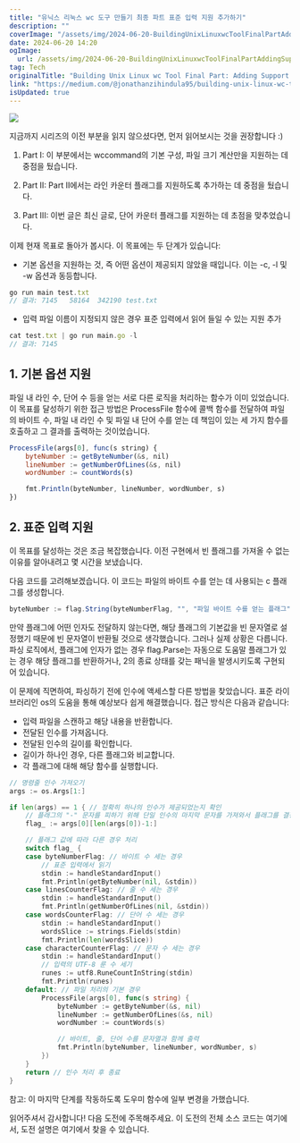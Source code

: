 ```yaml
---
title: "유닉스 리눅스 wc 도구 만들기 최종 파트 표준 입력 지원 추가하기"
description: ""
coverImage: "/assets/img/2024-06-20-BuildingUnixLinuxwcToolFinalPartAddingSupportforStandardInput_0.png"
date: 2024-06-20 14:20
ogImage: 
  url: /assets/img/2024-06-20-BuildingUnixLinuxwcToolFinalPartAddingSupportforStandardInput_0.png
tag: Tech
originalTitle: "Building Unix Linux wc Tool Final Part: Adding Support for Standard Input"
link: "https://medium.com/@jonathanzihindula95/building-unix-linux-wc-tool-final-part-adding-support-for-standard-input-7daeb9978ba4"
isUpdated: true
---
```






<img src="/assets/img/2024-06-20-BuildingUnixLinuxwcToolFinalPartAddingSupportforStandardInput_0.png" />

지금까지 시리즈의 이전 부분을 읽지 않으셨다면, 먼저 읽어보시는 것을 권장합니다 :)

1. Part I: 이 부분에서는 wccommand의 기본 구성, 파일 크기 계산만을 지원하는 데 중점을 뒀습니다.
   
2. Part II: Part II에서는 라인 카운터 플래그를 지원하도록 추가하는 데 중점을 뒀습니다.

<div class="content-ad"></div>

3. Part III: 이번 글은 최신 글로, 단어 카운터 플래그를 지원하는 데 초점을 맞추었습니다.

이제 현재 목표로 돌아가 봅시다. 이 목표에는 두 단계가 있습니다:

- 기본 옵션을 지원하는 것, 즉 어떤 옵션이 제공되지 않았을 때입니다. 이는 -c, -l 및 -w 옵션과 동등합니다.

```js
go run main test.txt
// 결과: 7145   58164  342190 test.txt
```

<div class="content-ad"></div>

- 입력 파일 이름이 지정되지 않은 경우 표준 입력에서 읽어 들일 수 있는 지원 추가

```js
cat test.txt | go run main.go -l
// 결과: 7145
```

## 1. 기본 옵션 지원

파일 내 라인 수, 단어 수 등을 얻는 서로 다른 로직을 처리하는 함수가 이미 있었습니다. 이 목표를 달성하기 위한 접근 방법은 ProcessFile 함수에 콜백 함수를 전달하여 파일의 바이트 수, 파일 내 라인 수 및 파일 내 단어 수를 얻는 데 책임이 있는 세 가지 함수를 호출하고 그 결과를 출력하는 것이었습니다.

<div class="content-ad"></div>

```js
ProcessFile(args[0], func(s string) {
    byteNumber := getByteNumber(&s, nil)
    lineNumber := getNumberOfLines(&s, nil)
    wordNumber := countWords(s)

    fmt.Println(byteNumber, lineNumber, wordNumber, s)
})
```

## 2. 표준 입력 지원

이 목표를 달성하는 것은 조금 복잡했습니다. 이전 구현에서 빈 플래그를 가져올 수 없는 이유를 알아내려고 몇 시간을 보냈습니다.

다음 코드를 고려해보겠습니다. 이 코드는 파일의 바이트 수를 얻는 데 사용되는 c 플래그를 생성합니다.

<div class="content-ad"></div>

```js
byteNumber := flag.String(byteNumberFlag, "", "파일 바이트 수를 얻는 플래그")
```

만약 플래그에 어떤 인자도 전달하지 않는다면, 해당 플래그의 기본값을 빈 문자열로 설정했기 때문에 빈 문자열이 반환될 것으로 생각했습니다. 그러나 실제 상황은 다릅니다. 파싱 로직에서, 플래그에 인자가 없는 경우 flag.Parse는 자동으로 도움말 플래그가 있는 경우 해당 플래그를 반환하거나, 2의 종료 상태를 갖는 패닉을 발생시키도록 구현되어 있습니다.

이 문제에 직면하여, 파싱하기 전에 인수에 액세스할 다른 방법을 찾았습니다. 표준 라이브러리인 os의 도움을 통해 예상보다 쉽게 해결했습니다. 접근 방식은 다음과 같습니다:

- 입력 파일을 스캔하고 해당 내용을 반환합니다.
- 전달된 인수를 가져옵니다.
- 전달된 인수의 길이를 확인합니다.
- 길이가 하나인 경우, 다른 플래그와 비교합니다.
- 각 플래그에 대해 해당 함수를 실행합니다.

<div class="content-ad"></div>

```go
// 명령줄 인수 가져오기
args := os.Args[1:]

if len(args) == 1 { // 정확히 하나의 인수가 제공되었는지 확인
    // 플래그의 "-" 문자를 피하기 위해 단일 인수의 마지막 문자를 가져와서 플래그를 결정
    flag_ := args[0][len(args[0])-1:]

    // 플래그 값에 따라 다른 경우 처리
    switch flag_ {
    case byteNumberFlag: // 바이트 수 세는 경우
        // 표준 입력에서 읽기
        stdin := handleStandardInput()
        fmt.Println(getByteNumber(nil, &stdin))
    case linesCounterFlag: // 줄 수 세는 경우
        stdin := handleStandardInput()
        fmt.Println(getNumberOfLines(nil, &stdin))
    case wordsCounterFlag: // 단어 수 세는 경우
        stdin := handleStandardInput()
        wordsSlice := strings.Fields(stdin)
        fmt.Println(len(wordsSlice))
    case characterCounterFlag: // 문자 수 세는 경우
        stdin := handleStandardInput()
        // 입력의 UTF-8 룬 수 세기
        runes := utf8.RuneCountInString(stdin)
        fmt.Println(runes)
    default: // 파일 처리의 기본 경우
        ProcessFile(args[0], func(s string) {
            byteNumber := getByteNumber(&s, nil)
            lineNumber := getNumberOfLines(&s, nil)
            wordNumber := countWords(s)

            // 바이트, 줄, 단어 수를 문자열과 함께 출력
            fmt.Println(byteNumber, lineNumber, wordNumber, s)
        })
    }
    return // 인수 처리 후 종료
}
```

참고: 이 마지막 단계를 작동하도록 도우미 함수에 일부 변경을 가했습니다.

읽어주셔서 감사합니다! 다음 도전에 주목해주세요. 이 도전의 전체 소스 코드는 여기에서, 도전 설명은 여기에서 찾을 수 있습니다.